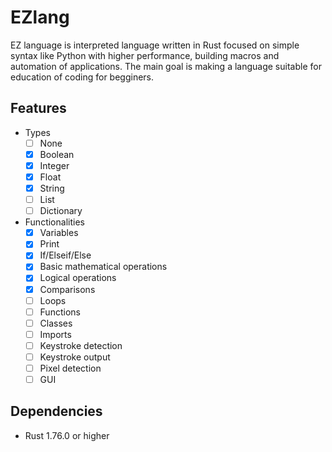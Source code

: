 # EZlang

EZ language is interpreted language written in Rust focused on simple syntax like Python with higher performance, building macros and automation of applications. The main goal is making a language suitable for education of coding for begginers.

## Features
- Types 
  - [ ] None 
  - [x] Boolean
  - [x] Integer
  - [x] Float
  - [x] String
  - [ ] List
  - [ ] Dictionary
- Functionalities
  - [x] Variables
  - [x] Print
  - [x] If/Elseif/Else
  - [x] Basic mathematical operations
  - [x] Logical operations
  - [x] Comparisons
  - [ ] Loops
  - [ ] Functions
  - [ ] Classes
  - [ ] Imports
  - [ ] Keystroke detection
  - [ ] Keystroke output
  - [ ] Pixel detection
  - [ ] GUI

## Dependencies
- Rust 1.76.0 or higher